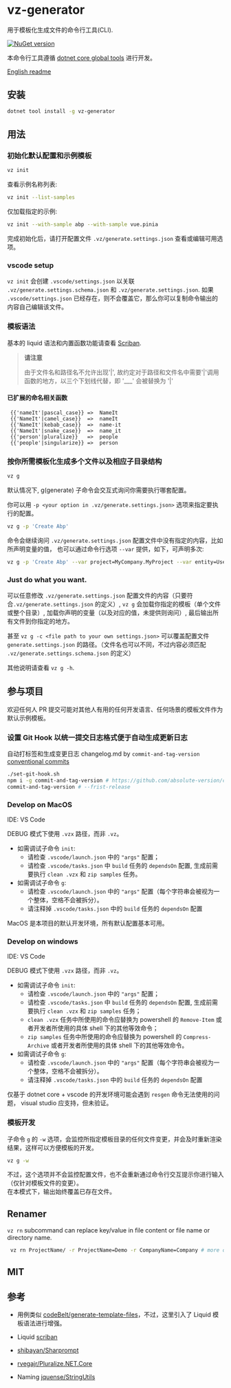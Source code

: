 # vz-generator

用于模板化生成文件的命令行工具(CLI).  

[![NuGet version](https://badge.fury.io/nu/vz-generator.svg)](https://badge.fury.io/nu/vz-generator)

本命令行工具遵循 [dotnet core global tools](https://docs.microsoft.com/zh-cn/dotnet/core/tools/global-tools) 进行开发。  

[English readme](README.md)

## 安装

```bash
dotnet tool install -g vz-generator
```

## 用法

### 初始化默认配置和示例模板

```bash
vz init 
```

查看示例名称列表:

```bash
vz init --list-samples
```

仅加载指定的示例:

```bash
vz init --with-sample abp --with-sample vue.pinia
```

完成初始化后，请打开配置文件 `.vz/generate.settings.json` 查看或编辑可用选项。

### vscode setup

`vz init` 会创建 `.vscode/settings.json` 以关联 `.vz/generate.settings.schema.json` 和 `.vz/generate.settings.json`. 如果 `.vscode/settings.json` 已经存在，则不会覆盖它，那么你可以复制命令输出的内容自己编辑该文件。

### 模板语法

基本的 liquid 语法和内置函数功能请查看 [Scriban](https://github.com/scriban/scriban/blob/master/doc/builtins.md#string-functions).

>**请注意**
>
> 由于文件名和路径名不允许出现'|', 故约定对于路径和文件名中需要'|'调用函数的地方，以三个下划线代替，即 '___' 会被替换为 '|'

#### 已扩展的命名相关函数

``` liquid
 {{'nameIt'|pascal_case}} =>  NameIt 
 {{'NameIt'|camel_case}}  =>  nameIt 
 {{'NameIt'|kebab_case}}  =>  name-it 
 {{'NameIt'|snake_case}}  =>  name_it 
 {{'person'|pluralize}}   =>  people 
 {{'people'|singularize}} =>  person 
```

### 按你所需模板化生成多个文件以及相应子目录结构

```bash
vz g
```

默认情况下, g(generate) 子命令会交互式询问你需要执行哪套配置。

你可以用 `-p <your option in .vz/generate.settings.json>` 选项来指定要执行的配置。 

```bash
vz g -p 'Create Abp'
```

命令会继续询问 `.vz/generate.settings.json` 配置文件中没有指定的内容，比如所声明变量的值， 也可以通过命令行选项 `--var` 提供，如下，可声明多次:

```bash
vz g -p 'Create Abp' --var project=MyCompany.MyProject --var entity=User
```

### Just do what you want.

可以任意修改 `.vz/generate.settings.json` 配置文件的内容（只要符合`.vz/generate.settings.json` 的定义）, `vz g` 会加载你指定的模板（单个文件或整个目录）, 加载你声明的变量（以及对应的值，未提供则询问）, 最后输出所有文件到你指定的地方。

甚至 `vz g -c <file path to your own settings.json>` 可以覆盖配置文件 `generate.settings.json` 的路径。（文件名也可以不同，不过内容必须匹配 `.vz/generate.settings.schema.json` 的定义）

其他说明请查看 `vz g -h`.

## 参与项目

欢迎任何人 PR 提交可能对其他人有用的任何开发语言、任何场景的模板文件作为默认示例模板。

### 设置 Git Hook 以统一提交日志格式便于自动生成更新日志

自动打标签和生成变更日志 changelog.md by `commit-and-tag-version`
[conventional commits](https://www.conventionalcommits.org/en/v1.0.0/#summary)

```bash
./set-git-hook.sh
npm i -g commit-and-tag-version # https://github.com/absolute-version/commit-and-tag-version#bumpfiles-packagefiles-and-updaters
commit-and-tag-version # --frist-release
```

### Develop on MacOS

IDE: VS Code

DEBUG 模式下使用 `.vzx` 路径，而非 `.vz`。

- 如需调试子命令 `init`:
  - 请检查 `.vscode/launch.json` 中的 `"args"` 配置；
  - 请检查 `.vscode/tasks.json` 中 `build` 任务的 `dependsOn` 配置, 生成前需要执行 `clean .vzx` 和 `zip samples` 任务。
- 如需调试子命令 `g`:
  - 请检查 `.vscode/launch.json` 中的 `"args"` 配置（每个字符串会被视为一个整体，空格不会被拆分）。
  - 请注释掉 `.vscode/tasks.json` 中的 `build` 任务的 `dependsOn` 配置

MacOS 是本项目的默认开发环境，所有默认配置基本可用。

### Develop on windows

IDE: VS Code

DEBUG 模式下使用 `.vzx` 路径，而非 `.vz`。

- 如需调试子命令 `init`:
  - 请检查 `.vscode/launch.json` 中的 `"args"` 配置；
  - 请检查 `.vscode/tasks.json` 中 `build` 任务的 `dependsOn` 配置, 生成前需要执行 `clean .vzx` 和 `zip samples` 任务；
  - `clean .vzx` 任务中所使用的命令应替换为 powershell 的 `Remove-Item` 或者开发者所使用的具体 shell 下的其他等效命令；
  - `zip samples` 任务中所使用的命令应替换为 powershell 的 `Compress-Archive` 或者开发者所使用的具体 shell 下的其他等效命令。
- 如需调试子命令 `g`:
  - 请检查 `.vscode/launch.json` 中的 `"args"` 配置（每个字符串会被视为一个整体，空格不会被拆分）。
  - 请注释掉 `.vscode/tasks.json` 中的 `build` 任务的 `dependsOn` 配置


仅基于 dotnet core + vscode 的开发环境可能会遇到 `resgen` 命令无法使用的问题， visual studio 应支持，但未验证。

### 模板开发

子命令 `g` 的 `-w` 选项，会监控所指定模板目录的任何文件变更，并会及时重新渲染结果，这样可以方便模板的开发。

```bash
vz g -w 
```

不过，这个选项并不会监控配置文件，也不会重新通过命令行交互提示你进行输入（仅针对模板文件的变更）。  
在本模式下，输出始终覆盖已存在文件。

## Renamer

`vz rn` subcommand can replace key/value in file content or file name or directory name.  

``` bash
 vz rn ProjectName/ -r ProjectName=Demo -r CompanyName=Company # more options try: vz rn -h
```

## MIT

## 参考

- 用例类似 [codeBelt/generate-template-files](https://github.com/codeBelt/generate-template-files)，不过，这里引入了 Liquid 模板语法进行增强。

- Liquid [scriban](https://github.com/scriban/scriban)

- [shibayan/Sharprompt](https://github.com/shibayan/Sharprompt)

- [rvegajr/Pluralize.NET.Core](https://github.com/rvegajr/Pluralize.NET.Core)

- Naming [jquense/StringUtils](https://github.com/jquense/StringUtils)